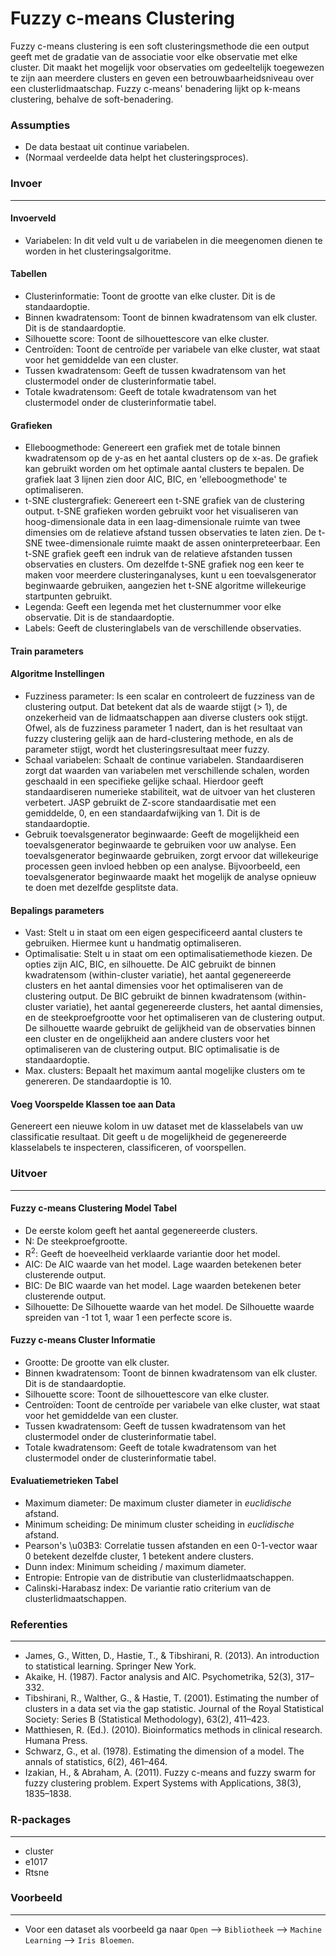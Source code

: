 Fuzzy c-means Clustering
==========================
Fuzzy c-means clustering is een soft clusteringsmethode die een output geeft met de gradatie van de associatie voor elke observatie met elke cluster. Dit maakt het mogelijk voor observaties om gedeeltelijk toegewezen te zijn aan meerdere clusters en geven een betrouwbaarheidsniveau over een clusterlidmaatschap. Fuzzy c-means' benadering lijkt op k-means clustering, behalve de soft-benadering.

### Assumpties
- De data bestaat uit continue variabelen.
- (Normaal verdeelde data helpt het clusteringsproces).

### Invoer 
-------
#### Invoerveld 
- Variabelen: In dit veld vult u de variabelen in die meegenomen dienen te worden in het clusteringsalgoritme. 

#### Tabellen  
- Clusterinformatie: Toont de grootte van elke cluster. Dit is de standaardoptie. 
- Binnen kwadratensom: Toont de binnen kwadratensom van elk cluster. Dit is de standaardoptie.
- Silhouette score: Toont de silhouettescore van elke cluster.
- Centroïden: Toont de centroïde per variabele van elke cluster, wat staat voor het gemiddelde van een cluster.
- Tussen kwadratensom: Geeft de tussen kwadratensom van het clustermodel onder de clusterinformatie tabel.
- Totale kwadratensom: Geeft de totale kwadratensom van het clustermodel onder de clusterinformatie tabel.

#### Grafieken
- Elleboogmethode: Genereert een grafiek met de totale binnen kwadratensom op de y-as en het aantal clusters op de x-as. De grafiek kan gebruikt worden om het optimale aantal clusters te bepalen. De grafiek laat 3 lijnen zien door AIC, BIC, en 'elleboogmethode' te optimaliseren.
- t-SNE clustergrafiek: Genereert een t-SNE grafiek van de clustering output. t-SNE grafieken worden gebruikt voor het visualiseren van hoog-dimensionale data in een laag-dimensionale ruimte van twee dimensies om de relatieve afstand tussen observaties te laten zien. De t-SNE twee-dimensionale ruimte maakt de assen oninterpreteerbaar. Een t-SNE grafiek geeft een indruk van de relatieve afstanden tussen observaties en clusters. Om dezelfde t-SNE grafiek nog een keer te maken voor meerdere clusteringanalyses, kunt u een toevalsgenerator beginwaarde gebruiken, aangezien het t-SNE algoritme willekeurige startpunten gebruikt.
- Legenda: Geeft een legenda met het clusternummer voor elke observatie. Dit is de standaardoptie.
- Labels: Geeft de clusteringlabels van de verschillende observaties.

#### Train parameters
#### Algoritme Instellingen
- Fuzziness parameter: Is een scalar en controleert de fuzziness van de clustering output. Dat betekent dat als de waarde stijgt (> 1), de onzekerheid van de lidmaatschappen aan diverse clusters ook stijgt. Ofwel, als de fuzziness parameter 1 nadert, dan is het resultaat van fuzzy clustering gelijk aan de hard-clustering methode, en als de parameter stijgt, wordt het clusteringsresultaat meer fuzzy.
- Schaal variabelen: Schaalt de continue variabelen. Standaardiseren zorgt dat waarden van variabelen met verschillende schalen, worden geschaald in een specifieke gelijke schaal. Hierdoor geeft standaardiseren numerieke stabiliteit, wat de uitvoer van het clusteren verbetert. JASP gebruikt de Z-score standaardisatie met een gemiddelde, 0, en een standaardafwijking van 1. Dit is de standaardoptie.
- Gebruik toevalsgenerator beginwaarde: Geeft de mogelijkheid een toevalsgenerator beginwaarde te gebruiken voor uw analyse. Een toevalsgenerator beginwaarde gebruiken, zorgt ervoor dat willekeurige processen geen invloed hebben op een analyse. Bijvoorbeeld, een toevalsgenerator beginwaarde maakt het mogelijk de analyse opnieuw te doen met dezelfde gesplitste data.

#### Bepalings parameters 
- Vast: Stelt u in staat om een eigen gespecificeerd aantal clusters te gebruiken. Hiermee kunt u handmatig optimaliseren.
- Optimalisatie: Stelt u in staat om een optimalisatiemethode kiezen. De opties zijn AIC, BIC, en silhouette. De AIC gebruikt de binnen kwadratensom (within-cluster variatie), het aantal gegenereerde clusters en het aantal dimensies voor het optimaliseren van de clustering output. De BIC gebruikt de binnen kwadratensom (within-cluster variatie), het aantal gegenereerde clusters, het aantal dimensies, en de steekproefgrootte voor het optimaliseren van de clustering output. De silhouette waarde gebruikt de gelijkheid van de observaties binnen een cluster en de ongelijkheid aan andere clusters voor het optimaliseren van de clustering output. BIC optimalisatie is de standaardoptie.
- Max. clusters: Bepaalt het maximum aantal mogelijke clusters om te genereren. De standaardoptie is 10.

#### Voeg Voorspelde Klassen toe aan Data
Genereert een nieuwe kolom in uw dataset met de klasselabels van uw classificatie resultaat. Dit geeft u de mogelijkheid de gegenereerde klasselabels te inspecteren, classificeren, of voorspellen.

### Uitvoer
-------

#### Fuzzy c-means Clustering Model Tabel
- De eerste kolom geeft het aantal gegenereerde clusters.
- N: De steekproefgrootte.
- R<sup>2</sup>: Geeft de hoeveelheid verklaarde variantie door het model.
- AIC: De AIC waarde van het model. Lage waarden betekenen beter clusterende output.
- BIC: De BIC waarde van het model. Lage waarden betekenen beter clusterende output.
- Silhouette: De Silhouette waarde van het model. De Silhouette waarde spreiden van -1 tot 1, waar 1 een perfecte score is.

#### Fuzzy c-means Cluster Informatie
- Grootte: De grootte van elk cluster.
- Binnen kwadratensom: Toont de binnen kwadratensom van elk cluster. Dit is de standaardoptie.
- Silhouette score: Toont de silhouettescore van elke cluster.
- Centroïden: Toont de centroïde per variabele van elke cluster, wat staat voor het gemiddelde van een cluster.
- Tussen kwadratensom: Geeft de tussen kwadratensom van het clustermodel onder de clusterinformatie tabel.
- Totale kwadratensom: Geeft de totale kwadratensom van het clustermodel onder de clusterinformatie tabel.

#### Evaluatiemetrieken Tabel
- Maximum diameter: De maximum cluster diameter in *euclidische* afstand.
- Minimum scheiding: De minimum cluster scheiding in *euclidische* afstand.
- Pearson's \u03B3: Correlatie tussen afstanden en een 0-1-vector waar 0 betekent dezelfde cluster, 1 betekent andere clusters. 
- Dunn index: Minimum scheiding / maximum diameter. 
- Entropie: Entropie van de distributie van clusterlidmaatschappen.
- Calinski-Harabasz index: De variantie ratio criterium van de clusterlidmaatschappen.

### Referenties
-------
- James, G., Witten, D., Hastie, T., & Tibshirani, R. (2013). An introduction to statistical learning. Springer New York.
- Akaike, H. (1987). Factor analysis and AIC. Psychometrika, 52(3), 317–332.
- Tibshirani, R., Walther, G., & Hastie, T. (2001). Estimating the number of clusters in a data set via the gap statistic. Journal of the Royal Statistical Society: Series B (Statistical Methodology), 63(2), 411–423.
- Matthiesen, R. (Ed.). (2010). Bioinformatics methods in clinical research. Humana Press.
- Schwarz, G., et al. (1978). Estimating the dimension of a model. The annals of statistics, 6(2), 461–464.
- Izakian, H., & Abraham, A. (2011). Fuzzy c-means and fuzzy swarm for fuzzy clustering problem. Expert Systems with Applications, 38(3), 1835–1838.

### R-packages 
--- 
- cluster
- e1017
- Rtsne

### Voorbeeld 
--- 
- Voor een dataset als voorbeeld ga naar `Open` --> `Bibliotheek` --> `Machine Learning` --> `Iris Bloemen`.  

